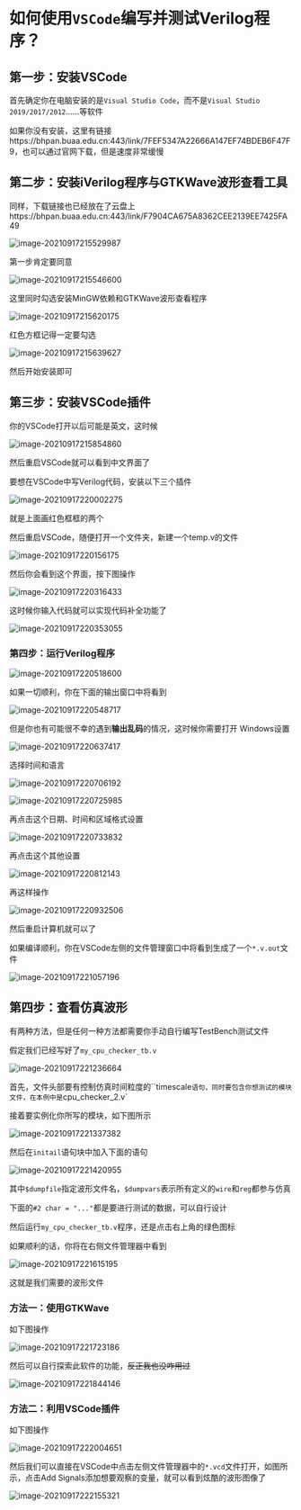 # 如何使用`VSCode`编写并测试Verilog程序？

## 第一步：安装VSCode

首先确定你在电脑安装的是`Visual Studio Code`，而不是`Visual Studio 2019/2017/2012`......等软件

如果你没有安装，这里有链接https://bhpan.buaa.edu.cn:443/link/7FEF5347A22666A147EF74BDEB6F47F9，也可以通过官网下载，但是速度非常缓慢

## 第二步：安装iVerilog程序与GTKWave波形查看工具

同样，下载链接也已经放在了云盘上https://bhpan.buaa.edu.cn:443/link/F7904CA675A8362CEE2139EE7425FA49

![image-20210917215529987](C:\Users\Lenovo\AppData\Roaming\Typora\typora-user-images\image-20210917215529987.png)

第一步肯定要同意

![image-20210917215546600](C:\Users\Lenovo\AppData\Roaming\Typora\typora-user-images\image-20210917215546600.png)

这里同时勾选安装MinGW依赖和GTKWave波形查看程序

![image-20210917215620175](C:\Users\Lenovo\AppData\Roaming\Typora\typora-user-images\image-20210917215620175.png)

红色方框记得一定要勾选

![image-20210917215639627](C:\Users\Lenovo\AppData\Roaming\Typora\typora-user-images\image-20210917215639627.png)

然后开始安装即可

## 第三步：安装VSCode插件

你的VSCode打开以后可能是英文，这时候

![image-20210917215854860](C:\Users\Lenovo\AppData\Roaming\Typora\typora-user-images\image-20210917215854860.png)

然后重启VSCode就可以看到中文界面了

要想在VSCode中写Verilog代码，安装以下三个插件

![image-20210917220002275](C:\Users\Lenovo\AppData\Roaming\Typora\typora-user-images\image-20210917220002275.png)

就是上面画红色框框的两个

然后重启VSCode，随便打开一个文件夹，新建一个temp.v的文件

![image-20210917220156175](C:\Users\Lenovo\AppData\Roaming\Typora\typora-user-images\image-20210917220156175.png)

然后你会看到这个界面，按下图操作

![image-20210917220316433](C:\Users\Lenovo\AppData\Roaming\Typora\typora-user-images\image-20210917220316433.png)

这时候你输入代码就可以实现代码补全功能了

![image-20210917220353055](C:\Users\Lenovo\AppData\Roaming\Typora\typora-user-images\image-20210917220353055.png)

### 第四步：运行Verilog程序

![image-20210917220518600](C:\Users\Lenovo\AppData\Roaming\Typora\typora-user-images\image-20210917220518600.png)

如果一切顺利，你在下面的输出窗口中将看到

![image-20210917220548717](C:\Users\Lenovo\AppData\Roaming\Typora\typora-user-images\image-20210917220548717.png)

但是你也有可能很不幸的遇到**输出乱码**的情况，这时候你需要打开 Windows设置

![image-20210917220637417](C:\Users\Lenovo\AppData\Roaming\Typora\typora-user-images\image-20210917220637417.png)

选择时间和语言

![image-20210917220706192](C:\Users\Lenovo\AppData\Roaming\Typora\typora-user-images\image-20210917220706192.png)



![image-20210917220725985](C:\Users\Lenovo\AppData\Roaming\Typora\typora-user-images\image-20210917220725985.png)

再点击这个日期、时间和区域格式设置

![image-20210917220733832](C:\Users\Lenovo\AppData\Roaming\Typora\typora-user-images\image-20210917220733832.png)

再点击这个其他设置

![image-20210917220812143](C:\Users\Lenovo\AppData\Roaming\Typora\typora-user-images\image-20210917220812143.png)

再这样操作

![image-20210917220932506](C:\Users\Lenovo\AppData\Roaming\Typora\typora-user-images\image-20210917220932506.png)

然后重启计算机就可以了

如果编译顺利，你在VSCode左侧的文件管理窗口中将看到生成了一个`*.v.out`文件

![image-20210917221057196](C:\Users\Lenovo\AppData\Roaming\Typora\typora-user-images\image-20210917221057196.png)

## 第四步：查看仿真波形

有两种方法，但是任何一种方法都需要你手动自行编写TestBench测试文件

假定我们已经写好了`my_cpu_checker_tb.v`

![image-20210917221236664](C:\Users\Lenovo\AppData\Roaming\Typora\typora-user-images\image-20210917221236664.png)

首先，文件头部要有控制仿真时间粒度的``timescale`语句，同时要包含你想测试的模块文件，在本例中是`cpu_checker_2.v`

接着要实例化你所写的模块，如下图所示

![image-20210917221337382](C:\Users\Lenovo\AppData\Roaming\Typora\typora-user-images\image-20210917221337382.png)

然后在`initail`语句块中加入下面的语句

![image-20210917221420955](C:\Users\Lenovo\AppData\Roaming\Typora\typora-user-images\image-20210917221420955.png)

其中`$dumpfile`指定波形文件名，`$dumpvars`表示所有定义的`wire`和`reg`都参与仿真

下面的`#2 char = "..."`都是要进行测试的数据，可以自行设计

然后运行`my_cpu_checker_tb.v`程序，还是点击右上角的绿色图标

如果顺利的话，你将在右侧文件管理器中看到

![image-20210917221615195](C:\Users\Lenovo\AppData\Roaming\Typora\typora-user-images\image-20210917221615195.png)

这就是我们需要的波形文件

### 方法一：使用GTKWave

如下图操作

![image-20210917221723186](C:\Users\Lenovo\AppData\Roaming\Typora\typora-user-images\image-20210917221723186.png)

然后可以自行探索此软件的功能，~~反正我也没咋用过~~

![image-20210917221844146](C:\Users\Lenovo\AppData\Roaming\Typora\typora-user-images\image-20210917221844146.png)

### 方法二：利用VSCode插件

如下图操作

![image-20210917222004651](C:\Users\Lenovo\AppData\Roaming\Typora\typora-user-images\image-20210917222004651.png)

然后我们可以直接在VSCode中点击左侧文件管理器中的`*.vcd`文件打开，如图所示，点击Add Signals添加想要观察的变量，就可以看到炫酷的波形图像了

![image-20210917222155321](C:\Users\Lenovo\AppData\Roaming\Typora\typora-user-images\image-20210917222155321.png)